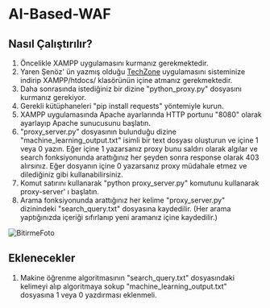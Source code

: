 # AI-Based-WAF

## Nasıl Çalıştırılır?

1) Öncelikle XAMPP uygulamasını kurmanız gerekmektedir. 
2) Yaren Şenöz' ün yazmış olduğu [TechZone](https://github.com/snzyrn/TechZone) uygulamasını sisteminize indirip XAMPP/htdocs/ klasörünün içine atmanız gerekmektedir. 
3) Daha sonrasında istediğiniz bir dizine "python_proxy.py" dosyasını kurmanız gerekiyor.
4) Gerekli kütüphaneleri "pip install requests" yöntemiyle kurun.
4) XAMPP uygulamasında Apache ayarlarında HTTP portunu "8080" olarak ayarlayıp Apache sunucusunu başlatın.
5) "proxy_server.py" dosyasının bulunduğu dizine "machine_learning_output.txt" isimli bir text dosyası oluşturun ve içine 1 veya 0 yazın. Eğer içine 1 yazarsanız proxy bunu saldırı olarak algılar ve search fonksiyonunda arattığınız her şeyden sonra response olarak 403 alırsınız. Eğer dosyanın içine 0 yazarsanız proxy müdahale etmez ve dilediğiniz gibi kullanabilirsiniz.
6) Komut satırını kullanarak "python proxy_server.py" komutunu kullanarak proxy-server' ı başlatın.
7) Arama fonksiyonunda arattığınız her kelime "proxy_server.py" dizinindeki "search_query.txt" dosyasına kaydedilir. (Her arama yaptığınızda içeriği sıfırlanıp yeni aramanız içine kaydedilir.) 

![BitirmeFoto](https://user-images.githubusercontent.com/61901730/236849571-2b7686e1-4827-486c-9fbb-cde5de7865aa.png)

## Eklenecekler
1) Makine öğrenme algoritmasının "search_query.txt" dosyasındaki kelimeyi alıp algoritmaya sokup "machine_learning_output.txt" dosyasına 1 veya 0 yazdırması eklenmeli.
